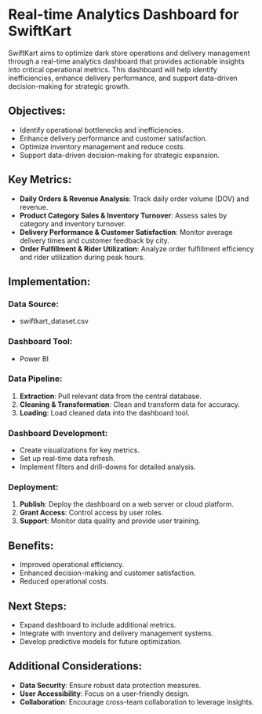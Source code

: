 # Real-time Analytics Dashboard for SwiftKart

SwiftKart aims to optimize dark store operations and delivery management through a real-time analytics dashboard that provides actionable insights into critical operational metrics. This dashboard will help identify inefficiencies, enhance delivery performance, and support data-driven decision-making for strategic growth.

## Objectives:
- Identify operational bottlenecks and inefficiencies.
- Enhance delivery performance and customer satisfaction.
- Optimize inventory management and reduce costs.
- Support data-driven decision-making for strategic expansion.

## Key Metrics:
- **Daily Orders & Revenue Analysis**: Track daily order volume (DOV) and revenue.
- **Product Category Sales & Inventory Turnover**: Assess sales by category and inventory turnover.
- **Delivery Performance & Customer Satisfaction**: Monitor average delivery times and customer feedback by city.
- **Order Fulfillment & Rider Utilization**: Analyze order fulfillment efficiency and rider utilization during peak hours.

## Implementation:

### Data Source:
- swiftkart_dataset.csv

### Dashboard Tool:
- Power BI

### Data Pipeline:
1. **Extraction**: Pull relevant data from the central database.
2. **Cleaning & Transformation**: Clean and transform data for accuracy.
3. **Loading**: Load cleaned data into the dashboard tool.

### Dashboard Development:
- Create visualizations for key metrics.
- Set up real-time data refresh.
- Implement filters and drill-downs for detailed analysis.

### Deployment:
1. **Publish**: Deploy the dashboard on a web server or cloud platform.
2. **Grant Access**: Control access by user roles.
3. **Support**: Monitor data quality and provide user training.

## Benefits:
- Improved operational efficiency.
- Enhanced decision-making and customer satisfaction.
- Reduced operational costs.

## Next Steps:
- Expand dashboard to include additional metrics.
- Integrate with inventory and delivery management systems.
- Develop predictive models for future optimization.

## Additional Considerations:
- **Data Security**: Ensure robust data protection measures.
- **User Accessibility**: Focus on a user-friendly design.
- **Collaboration**: Encourage cross-team collaboration to leverage insights.


